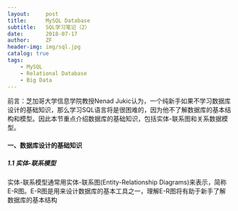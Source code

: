 ```yaml
---
layout:     post
title:      MySQL Database
subtitle:   SQL学习笔记（2）
date:       2018-07-17
author:     ZF
header-img: img/sql.jpg
catalog: true
tags:
    - MySQL
    - Relational Database
    - Big Data
--- 
```


前言：芝加哥大学信息学院教授Nenad Jukic认为，一个纯新手如果不学习数据库设计的基础知识，那么学习SQL语言将是很困难的，因为他不了解数据库的基本结构和模型。因此本节重点介绍数据库的基础知识，包括实体-联系图和关系数据模型。

#### 一、数据库设计的基础知识

##### 1.1 实体-联系模型

实体-联系模型通常用实体-联系图(Entity-Relationship Diagrams)来表示，简称E-R图。E-R图是用来设计数据库的基本工具之一，理解E-R图将有助于新手了解数据库的基本结构
